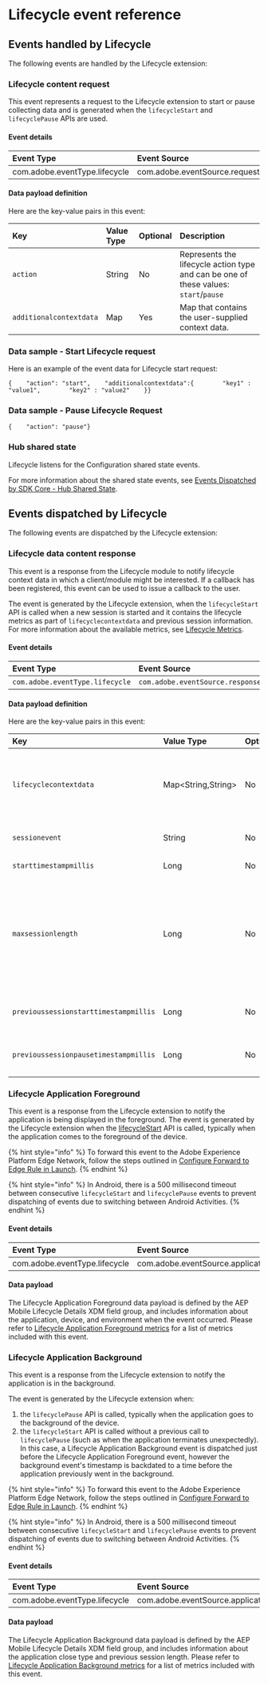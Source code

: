 # Lifecycle event reference

## Events handled by Lifecycle

The following events are handled by the Lifecycle extension:

### Lifecycle content request

This event represents a request to the Lifecycle extension to start or pause collecting data and is generated when the `lifecycleStart` and `lifecyclePause` APIs are used.

#### Event details

| Event Type | Event Source | Paired | Direction |
| :--- | :--- | :--- | :--- |
| com.adobe.eventType.lifecycle | com.adobe.eventSource.requestContent | No | N/A |

#### Data payload definition

Here are the key-value pairs in this event:

| **Key** | **Value Type** | **Optional** | **Description** |
| :--- | :--- | :--- | :--- |
| `action` | String | No | Represents the lifecycle action type and can be one of these values: `start`/`pause` |
| `additionalcontextdata` | Map | Yes | Map that contains the user-supplied context data. |

### Data sample - Start Lifecycle request <a id="data-sample-start-lifecycle-request"></a>

Here is an example of the event data for Lifecycle start request:

```text
{    "action": "start",    "additionalcontextdata":{        "key1" : "value1",        "key2" : "value2"    }}
```

### Data sample - Pause Lifecycle Request <a id="data-sample-pause-lifecycle-request"></a>

```text
{    "action": "pause"}
```

### Hub shared state

Lifecycle listens for the Configuration shared state events.

For more information about the shared state events, see [Events Dispatched by SDK Core - Hub Shared State](https://launch.gitbook.io/marketing-mobile-sdk-v5-by-adobe-documentation/build-your-own-extension/events/sdk-core/events-dispatched-by-sdk-core#hub-shared-state)​.

## Events dispatched by Lifecycle

The following events are dispatched by the Lifecycle extension:

### Lifecycle data content response

This event is a response from the Lifecycle module to notify lifecycle context data in which a client/module might be interested. If a callback has been registered, this event can be used to issue a callback to the user.

The event is generated by the Lifecycle extension, when the `lifecycleStart` API is called when a new session is started and it contains the lifecycle metrics as part of `lifecyclecontextdata` and previous session information. For more information about the available metrics, see [Lifecycle Metrics](https://aep-sdks.gitbook.io/docs/using-mobile-extensions/mobile-core/lifecycle/lifecycle-metrics)​.

#### Event details

| Event Type | Event Source | Paired | Direction |
| :--- | :--- | :--- | :--- |
| `com.adobe.eventType.lifecycle` | `com.adobe.eventSource.responseContent` | No | N/A |

#### Data payload definition

Here are the key-value pairs in this event:

| **Key** | **Value Type** | **Optional** | **Description** |
| :--- | :--- | :--- | :--- |
| `lifecyclecontextdata` | Map&lt;String,String&gt; | No | The value is a map of the key-value pairs that are generated by Lifecycle. This data can be consumed by other modules that want to operate on the data. |
| `sessionevent` | String | No | The type of event which triggered a `start` response. |
| `starttimestampmillis` | Long | No | The start timestamp of the new session. |
| `maxsessionlength` | Long | No | Maximum time in milliseconds before a session times out. The value is currently set to 7 days. This key is different from the configuration parameter, `lifecycle.sessionTimeout`, which specifies the timeout for a **paused** session. |
| `previoussessionstarttimestampmillis` | Long | No | The previous session's start timestamp. If there was no previous session, the value might be `0L` . |
| `previoussessionpausetimestampmillis` | Long | No | The previous session's pause timestamp. If there was no previous session, the value might be `0L` . |




### Lifecycle Application Foreground
This event is a response from the Lifecycle extension to notify the application is being displayed in the foreground. The event is generated by the Lifecycle extension when the [lifecycleStart](https://aep-sdks.gitbook.io/docs/foundation-extensions/mobile-core/lifecycle/lifecycle-api-reference#lifecycle-start) API is called, typically when the application comes to the foreground of the device.

{% hint style="info" %}
To forward this event to the Adobe Experience Platform Edge Network, follow the steps outlined in [Configure Forward to Edge Rule in Launch](https://aep-sdks.gitbook.io/docs/foundation-extensions/lifecycle-for-edge-network#configure-forward-to-edge-rule-in-launch). 
{% endhint %}

{% hint style="info" %}
In Android, there is a 500 millisecond timeout between consecutive `lifecycleStart` and `lifecyclePause` events to prevent dispatching of events due to switching between Android Activities.
{% endhint %}

#### Event details
| Event Type | Event Source |
| :--- | :--- |
| com.adobe.eventType.lifecycle | com.adobe.eventSource.applicationLaunch |

#### Data payload
The Lifecycle Application Foreground data payload is defined by the AEP Mobile Lifecycle Details XDM field group, and includes information about the application, device, and environment when the event occurred. Please refer to [Lifecycle Application Foreground metrics](https://aep-sdks.gitbook.io/docs/foundation-extensions/lifecycle-for-edge-network/lifecycle-metrics#lifecycle-application-foreground-metrics) for a list of metrics included with this event.

### Lifecycle Application Background
This event is a response from the Lifecycle extension to notify the application is in the background. 

The event is generated by the Lifecycle extension when:

1. the `lifecyclePause` API is called, typically when the application goes to the background of the device.
2. the `lifecycleStart` API is called without a previous call to `lifecyclePause` (such as when the application terminates unexpectedly). In this case, a Lifecycle Application Background event is dispatched just before the Lifecycle Application Foreground event, however the background event's timestamp is backdated to a time before the application previously went in the background.

{% hint style="info" %}
To forward this event to the Adobe Experience Platform Edge Network, follow the steps outlined in [Configure Forward to Edge Rule in Launch](https://aep-sdks.gitbook.io/docs/foundation-extensions/lifecycle-for-edge-network#configure-forward-to-edge-rule-in-launch). 
{% endhint %}

{% hint style="info" %}
In Android, there is a 500 millisecond timeout between consecutive `lifecycleStart` and `lifecyclePause` events to prevent dispatching of events due to switching between Android Activities.
{% endhint %}

#### Event details
| Event Type | Event Source |
| :--- | :--- |
| com.adobe.eventType.lifecycle | com.adobe.eventSource.applicationClose |

#### Data payload
The Lifecycle Application Background data payload is defined by the AEP Mobile Lifecycle Details XDM field group, and includes information about the application close type and previous session length. Please refer to [Lifecycle Application Background metrics](https://aep-sdks.gitbook.io/docs/foundation-extensions/lifecycle-for-edge-network/lifecycle-metrics#lifecycle-application-background-metrics) for a list of metrics included with this event.



